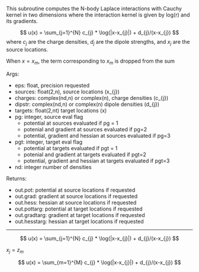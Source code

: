 This subroutine computes the N-body Laplace interactions with Cauchy kernel in two dimensions where the interaction kernel is given by log(r) and its gradients. 

$$
u(x) = \sum_{j=1}^{N} c_{j} * \log(|x-x_{j}|) + d_{j}/(x-x_{j}) 
$$
where $c_{j}$ are the charge densities, $d_{j}$ are the dipole strengths, and $x_{j}$ are the source locations.

When $x=x_{m}$, the term corresponding to $x_{m}$ is dropped from the
sum

Args:
- eps: float, precision requested
- sources: float(2,n), source locations (x_{j})
- charges: complex(nd,n) or complex(n), charge densities (c_{j})
- dipstr: complex(nd,n) or complex(n)
        dipole densities (d_{j})
- targets: float(2,nt)
        target locations (x)
- pg:  integer, source eval flag
    - potential at sources evaluated if pg = 1
    - potenial and gradient at sources evaluated if pg=2
    - potential, gradient and hessian at sources evaluated if pg=3
- pgt:  integer, target eval flag
    - potential at targets evaluated if pgt = 1
    - potenial and gradient at targets evaluated if pgt=2
    - potential, gradient and hessian at targets evaluated if pgt=3
- nd:   integer
        number of densities

Returns:
- out.pot: potential at source locations if requested
- out.grad: gradient at source locations if requested
- out.hess: hessian at source locations if requested
- out.pottarg: potential at target locations if requested
- out.gradtarg: gradient at target locations if requested
- out.hesstarg: hessian at target locations if requested

---

$$
u(x) = \sum_{j=1}^{N} c_{j} * \log(|x-x_{j}|) + d_{j}/(x-x_{j}) 
$$

$x_j = z_m$


$$
u(x) = \sum_{m=1}^{M} c_{j} * \log(|x-x_{j}|) + d_{j}/(x-x_{j}) 
$$